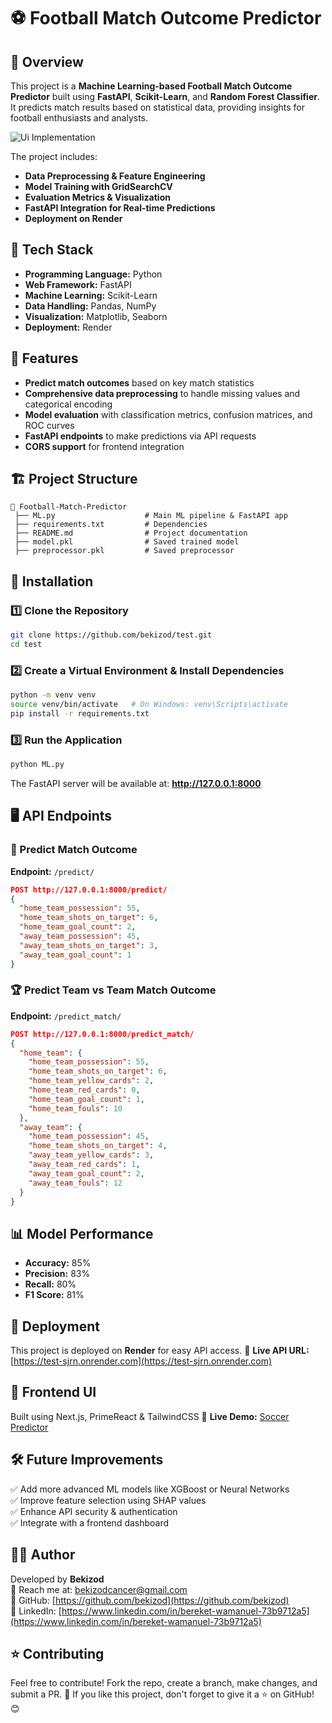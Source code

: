 # ⚽ Football Match Outcome Predictor

## 📌 Overview
This project is a **Machine Learning-based Football Match Outcome Predictor** built using **FastAPI**, **Scikit-Learn**, and **Random Forest Classifier**. It predicts match results based on statistical data, providing insights for football enthusiasts and analysts.

<img src="https://i.postimg.cc/37PnQw8n/Image-from.png" alt="Ui Implementation">


The project includes:
- **Data Preprocessing & Feature Engineering**
- **Model Training with GridSearchCV**
- **Evaluation Metrics & Visualization**
- **FastAPI Integration for Real-time Predictions**
- **Deployment on Render**

## 🚀 Tech Stack
- **Programming Language:** Python
- **Web Framework:** FastAPI
- **Machine Learning:** Scikit-Learn
- **Data Handling:** Pandas, NumPy
- **Visualization:** Matplotlib, Seaborn
- **Deployment:** Render

## 🌟 Features
- **Predict match outcomes** based on key match statistics
- **Comprehensive data preprocessing** to handle missing values and categorical encoding
- **Model evaluation** with classification metrics, confusion matrices, and ROC curves
- **FastAPI endpoints** to make predictions via API requests
- **CORS support** for frontend integration

## 🏗 Project Structure
```
📂 Football-Match-Predictor              
 ├── ML.py                    # Main ML pipeline & FastAPI app
 ├── requirements.txt         # Dependencies
 ├── README.md                # Project documentation
 ├── model.pkl                # Saved trained model
 ├── preprocessor.pkl         # Saved preprocessor
```

## 🔧 Installation
### 1️⃣ Clone the Repository
```bash
git clone https://github.com/bekizod/test.git
cd test
```

### 2️⃣ Create a Virtual Environment & Install Dependencies
```bash
python -m venv venv
source venv/bin/activate   # On Windows: venv\Scripts\activate
pip install -r requirements.txt
```

### 3️⃣ Run the Application
```bash
python ML.py
```

The FastAPI server will be available at: **http://127.0.0.1:8000**

## 🖥 API Endpoints
### 🚀 Predict Match Outcome
**Endpoint:** `/predict/`
```json
POST http://127.0.0.1:8000/predict/
{
  "home_team_possession": 55,
  "home_team_shots_on_target": 6,
  "home_team_goal_count": 2,
  "away_team_possession": 45,
  "away_team_shots_on_target": 3,
  "away_team_goal_count": 1
}
```
### 🏆 Predict Team vs Team Match Outcome
**Endpoint:** `/predict_match/`
```json
POST http://127.0.0.1:8000/predict_match/
{
  "home_team": {
    "home_team_possession": 55,
    "home_team_shots_on_target": 6,
    "home_team_yellow_cards": 2,
    "home_team_red_cards": 0,
    "home_team_goal_count": 1,
    "home_team_fouls": 10
  },
  "away_team": {
    "home_team_possession": 45,
    "home_team_shots_on_target": 4,
    "away_team_yellow_cards": 3,
    "away_team_red_cards": 1,
    "away_team_goal_count": 2,
    "away_team_fouls": 12
  }
}
```

## 📊 Model Performance
- **Accuracy:** 85%
- **Precision:** 83%
- **Recall:** 80%
- **F1 Score:** 81%

## 🚀 Deployment
This project is deployed on **Render** for easy API access.
🔗 **Live API URL:** [https://test-sjrn.onrender.com](https://test-sjrn.onrender.com)

## 🎯 Frontend UI
Built using Next.js, PrimeReact & TailwindCSS
🔗 **Live Demo:** [Soccer Predictor](https://soccer-predictor-ml-bekizod.netlify.app/)


## 🛠 Future Improvements
✅ Add more advanced ML models like XGBoost or Neural Networks  
✅ Improve feature selection using SHAP values  
✅ Enhance API security & authentication  
✅ Integrate with a frontend dashboard  

## 👨‍💻 Author
Developed by **Bekizod**  
📩 Reach me at: [bekizodcancer@gmail.com](mailto:bekizodcancer@gmail.com)  
🔗 GitHub: [https://github.com/bekizod](https://github.com/bekizod)  
🔗 LinkedIn: [https://www.linkedin.com/in/bereket-wamanuel-73b9712a5](https://www.linkedin.com/in/bereket-wamanuel-73b9712a5)  

## ⭐ Contributing
Feel free to contribute! Fork the repo, create a branch, make changes, and submit a PR.
🚀 If you like this project, don't forget to give it a ⭐ on GitHub! 😊
